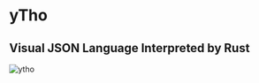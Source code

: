 # yTho

## Visual JSON Language Interpreted by Rust

![ytho](https://user-images.githubusercontent.com/10545202/28999228-e51a3006-7a0c-11e7-919d-19bc5e630a7e.jpg)


